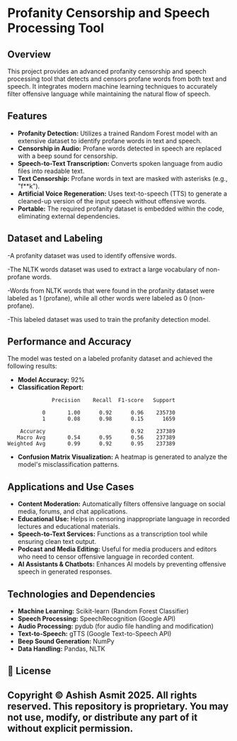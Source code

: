 # Profanity Censorship and Speech Processing Tool

## Overview
This project provides an advanced profanity censorship and speech processing tool that detects and censors profane words from both text and speech. It integrates modern machine learning techniques to accurately filter offensive language while maintaining the natural flow of speech.

## Features
- **Profanity Detection:** Utilizes a trained Random Forest model with an extensive dataset to identify profane words in text and speech.
- **Censorship in Audio:** Profane words detected in speech are replaced with a beep sound for censorship.
- **Speech-to-Text Transcription:** Converts spoken language from audio files into readable text.
- **Text Censorship:** Profane words in text are masked with asterisks (e.g., "f**k").
- **Artificial Voice Regeneration:** Uses text-to-speech (TTS) to generate a cleaned-up version of the input speech without offensive words.
- **Portable:** The required profanity dataset is embedded within the code, eliminating external dependencies.

 ## Dataset and Labeling
-A profanity dataset was used to identify offensive words.

-The NLTK words dataset was used to extract a large vocabulary of non-profane words.

-Words from NLTK words that were found in the profanity dataset were labeled as 1 (profane), while all other words were labeled as 0 (non-profane).

-This labeled dataset was used to train the profanity detection model.

## Performance and Accuracy
The model was tested on a labeled profanity dataset and achieved the following results:

- **Model Accuracy:** 92%
- **Classification Report:**

```
              Precision    Recall  F1-score   Support

           0       1.00      0.92      0.96    235730
           1       0.08      0.98      0.15      1659

    Accuracy                           0.92    237389
   Macro Avg       0.54      0.95      0.56    237389
Weighted Avg       0.99      0.92      0.95    237389
```

- **Confusion Matrix Visualization:** A heatmap is generated to analyze the model's misclassification patterns.

## Applications and Use Cases
- **Content Moderation:** Automatically filters offensive language on social media, forums, and chat applications.
- **Educational Use:** Helps in censoring inappropriate language in recorded lectures and educational materials.
- **Speech-to-Text Services:** Functions as a transcription tool while ensuring clean text output.
- **Podcast and Media Editing:** Useful for media producers and editors who need to censor offensive language in recorded content.
- **AI Assistants & Chatbots:** Enhances AI models by preventing offensive speech in generated responses.

## Technologies and Dependencies
- **Machine Learning:** Scikit-learn (Random Forest Classifier)
- **Speech Processing:** SpeechRecognition (Google API)
- **Audio Processing:** pydub (for audio file handling and modification)
- **Text-to-Speech:** gTTS (Google Text-to-Speech API)
- **Beep Sound Generation:** NumPy
- **Data Handling:** Pandas, NLTK



## 📜 License
Copyright © Ashish Asmit 2025. All rights reserved.
This repository is proprietary. You may not use, modify, or distribute any part of it without explicit permission.
---
